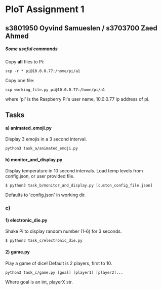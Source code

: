 # PIoT Assignment 1
## s3801950 Oyvind Samueslen / s3703700 Zaed Ahmed

##### Some useful commands

Copy __all__ files to Pi:

```scp -r * pi@10.0.0.77:/home/pi/a1```

Copy one file:

```scp working_file.py pi@10.0.0.77:/home/pi/a1```

where 'pi' is the Raspberry Pi's user name, 10.0.0.77 ip address of pi. 

## Tasks

#### a) animated_emoji.py

Display 3 emojis in a 3 second interval.

```python3 task_a/animated_emoji.py```

#### b) monitor_and_display.py

Display temperature in 10 second intervals. Load temp levels from config.json, or user provided file. 

```$ python3 task_b/monitor_and_display.py [custon_config_file.json]```

Defaults to 'config.json' in working dir. 


### c) 
#### 1) electronic_die.py
Shake Pi to display random number (1-6) for 3 seconds.

``` $ python3 task_c/electronic_die.py ```


#### 2) game.py
Play a game of dice! Default is 2 players, first to 10.

```python3 task_c/game.py [goal] [player1] [player2]...```

Where goal is an int, playerX str.